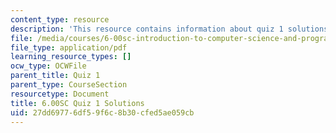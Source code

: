 ```yaml
---
content_type: resource
description: 'This resource contains information about quiz 1 solutions. '
file: /media/courses/6-00sc-introduction-to-computer-science-and-programming-spring-2011/27dd69776df59f6c8b30cfed5ae059cb_MIT6_00SCS11_q1_soln.pdf
file_type: application/pdf
learning_resource_types: []
ocw_type: OCWFile
parent_title: Quiz 1
parent_type: CourseSection
resourcetype: Document
title: 6.00SC Quiz 1 Solutions
uid: 27dd6977-6df5-9f6c-8b30-cfed5ae059cb
---
```

